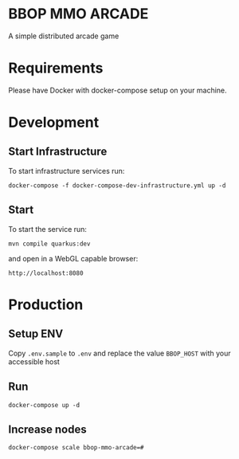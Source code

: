 # BBOP MMO ARCADE

A simple distributed arcade game

# Requirements

Please have Docker with docker-compose setup on your machine.

# Development

## Start Infrastructure

To start infrastructure services run:

    docker-compose -f docker-compose-dev-infrastructure.yml up -d

## Start

To start the service run:

    mvn compile quarkus:dev
    
and open in a WebGL capable browser:

    http://localhost:8080
    
# Production

## Setup ENV

Copy `.env.sample` to `.env` and replace the value
`BBOP_HOST` with your accessible host

## Run

    docker-compose up -d
    
## Increase nodes

    docker-compose scale bbop-mmo-arcade=#